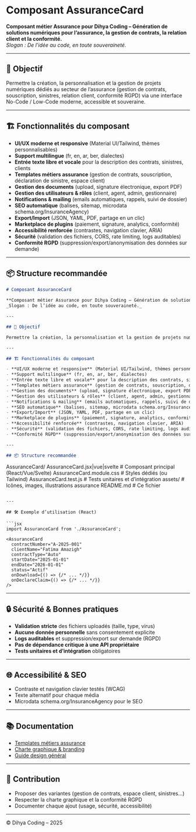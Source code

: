 # Composant AssuranceCard

**Composant métier Assurance pour Dihya Coding – Génération de solutions numériques pour l’assurance, la gestion de contrats, la relation client et la conformité.**  
_Slogan : De l’idée au code, en toute souveraineté._

---

## 🎯 Objectif

Permettre la création, la personnalisation et la gestion de projets numériques dédiés au secteur de l’assurance (gestion de contrats, souscription, sinistres, relation client, conformité RGPD) via une interface No-Code / Low-Code moderne, accessible et souveraine.

---

## 🏗️ Fonctionnalités du composant

- **UI/UX moderne et responsive** (Material UI/Tailwind, thèmes personnalisables)
- **Support multilingue** (fr, en, ar, ber, dialectes)
- **Entrée texte libre et vocale** pour la description des contrats, sinistres, clients
- **Templates métiers assurance** (gestion de contrats, souscription, déclaration de sinistre, espace client)
- **Gestion des documents** (upload, signature électronique, export PDF)
- **Gestion des utilisateurs & rôles** (client, agent, admin, gestionnaire)
- **Notifications & mailing** (emails automatiques, rappels, suivi de dossier)
- **SEO automatique** (balises, sitemap, microdata schema.org/InsuranceAgency)
- **Export/Import** (JSON, YAML, PDF, partage en un clic)
- **Marketplace de plugins** (paiement, signature, analytics, conformité)
- **Accessibilité renforcée** (contrastes, navigation clavier, ARIA)
- **Sécurité** (validation des fichiers, CORS, rate limiting, logs auditables)
- **Conformité RGPD** (suppression/export/anonymisation des données sur demande)

---

## 📦 Structure recommandée
```markdown
# Composant AssuranceCard

**Composant métier Assurance pour Dihya Coding – Génération de solutions numériques pour l’assurance, la gestion de contrats, la relation client et la conformité.**  
_Slogan : De l’idée au code, en toute souveraineté._

---

## 🎯 Objectif

Permettre la création, la personnalisation et la gestion de projets numériques dédiés au secteur de l’assurance (gestion de contrats, souscription, sinistres, relation client, conformité RGPD) via une interface No-Code / Low-Code moderne, accessible et souveraine.

---

## 🏗️ Fonctionnalités du composant

- **UI/UX moderne et responsive** (Material UI/Tailwind, thèmes personnalisables)
- **Support multilingue** (fr, en, ar, ber, dialectes)
- **Entrée texte libre et vocale** pour la description des contrats, sinistres, clients
- **Templates métiers assurance** (gestion de contrats, souscription, déclaration de sinistre, espace client)
- **Gestion des documents** (upload, signature électronique, export PDF)
- **Gestion des utilisateurs & rôles** (client, agent, admin, gestionnaire)
- **Notifications & mailing** (emails automatiques, rappels, suivi de dossier)
- **SEO automatique** (balises, sitemap, microdata schema.org/InsuranceAgency)
- **Export/Import** (JSON, YAML, PDF, partage en un clic)
- **Marketplace de plugins** (paiement, signature, analytics, conformité)
- **Accessibilité renforcée** (contrastes, navigation clavier, ARIA)
- **Sécurité** (validation des fichiers, CORS, rate limiting, logs auditables)
- **Conformité RGPD** (suppression/export/anonymisation des données sur demande)

---

## 📦 Structure recommandée

```
AssuranceCard/
  AssuranceCard.jsx|vue|svelte   # Composant principal (React/Vue/Svelte)
  AssuranceCard.module.css       # Styles dédiés (ou Tailwind)
  AssuranceCard.test.js          # Tests unitaires et d’intégration
  assets/                        # Icônes, images, illustrations assurance
  README.md                      # Ce fichier
```

---

## 🛠️ Exemple d’utilisation (React)

```jsx
import AssuranceCard from './AssuranceCard';

<AssuranceCard
  contractNumber="A-2025-001"
  clientName="Fatima Amazigh"
  contractType="Auto"
  startDate="2025-01-01"
  endDate="2026-01-01"
  status="Actif"
  onDownload={() => {/* ... */}}
  onDeclareClaim={() => {/* ... */}}
/>
```

---

## 🔒 Sécurité & Bonnes pratiques

- **Validation stricte** des fichiers uploadés (taille, type, virus)
- **Aucune donnée personnelle** sans consentement explicite
- **Logs auditables** et suppression/export sur demande (RGPD)
- **Pas de dépendance critique à une API propriétaire**
- **Tests unitaires et d’intégration** obligatoires

---

## 🌐 Accessibilité & SEO

- Contraste et navigation clavier testés (WCAG)
- Texte alternatif pour chaque média
- Microdata schema.org/InsuranceAgency pour le SEO

---

## 📚 Documentation

- [Templates métiers assurance](../../../docs/contribution/templates/README.md)
- [Charte graphique & branding](../../../branding/README.md)
- [Guide design général](../../../design/README.md)

---

## 🤝 Contribution

- Proposer des variantes (gestion de contrats, espace client, sinistres…)
- Respecter la charte graphique et la conformité RGPD
- Documenter chaque ajout (usage, sécurité, accessibilité)

---

© Dihya Coding – 2025
```